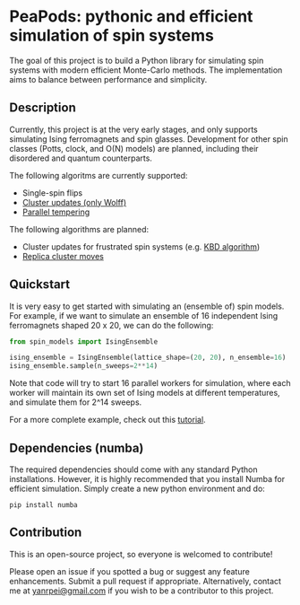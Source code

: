 # PeaPods: pythonic and efficient simulation of spin systems

The goal of this project is to build a Python library for simulating spin systems with modern efficient Monte-Carlo methods. 
The implementation aims to balance between performance and simplicity. 

## Description

Currently, this project is at the very early stages, 
and only supports simulating Ising ferromagnets and spin glasses. 
Development for other spin classes (Potts, clock, and O(N) models) are planned, 
including their disordered and quantum counterparts.

The following algoritms are currently supported:

- Single-spin flips
- [Cluster updates (only Wolff)](https://en.wikipedia.org/wiki/Wolff_algorithm)
- [Parallel tempering](https://en.wikipedia.org/wiki/Parallel_tempering)

The following algorithms are planned:

- Cluster updates for frustrated spin systems 
(e.g. [KBD algorithm](https://en.wikipedia.org/wiki/KBD_algorithm#:~:text=The%20KBD%20algorithm%20is%20an,algorithm%20more%20efficient%20in%20comparison.))
- [Replica cluster moves](https://en.wikipedia.org/wiki/Replica_cluster_move#:~:text=Replica%20cluster%20move%20in%20condensed,replicas%20instead%20of%20just%20one.)

## Quickstart

It is very easy to get started with simulating an (ensemble of) spin models.
For example, if we want to simulate an ensemble of 16 independent Ising ferromagnets
shaped 20 x 20, we can do the following:

```python
from spin_models import IsingEnsemble

ising_ensemble = IsingEnsemble(lattice_shape=(20, 20), n_ensemble=16)
ising_ensemble.sample(n_sweeps=2**14)
```

Note that code will try to start 16 parallel workers for simulation,
where each worker will maintain its own set of Ising models at different temperatures,
and simulate them for 2^14 sweeps.

For a more complete example, check out this [tutorial](tutorial.ipynb).

## Dependencies (numba)

The required dependencies should come with any standard Python installations. 
However, it is highly recommended that you install Numba for efficient simulation. 
Simply create a new python environment and do:

`pip install numba`

## Contribution

This is an open-source project, so everyone is welcomed to contribute! 

Please open an issue if you spotted a bug or suggest any feature enhancements. 
Submit a pull request if appropriate. 
Alternatively, contact me at yanrpei@gmail.com if you wish to be a contributor to this project.